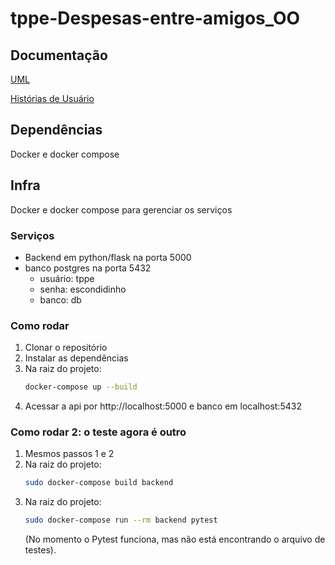 # tppe-Despesas-entre-amigos_OO

## Documentação

[UML](./docs/assets/UML.png)

[Histórias de Usuário](./docs/userStories.md)

## Dependências

Docker e docker compose

## Infra

Docker e docker compose para gerenciar os serviços

### Serviços
- Backend em python/flask na porta 5000
- banco postgres na porta 5432
    - usuário: tppe
    - senha: escondidinho
    - banco: db

### Como rodar

1. Clonar o repositório
2. Instalar as dependências
3. Na raiz do projeto:
    ```bash
    docker-compose up --build
    ```
4. Acessar a api por http://localhost:5000 e banco em localhost:5432

### Como rodar 2: o teste agora é outro

1. Mesmos passos 1 e 2
2. Na raiz do projeto:
    ```bash
    sudo docker-compose build backend
    ```
3. Na raiz do projeto:
    ```bash
    sudo docker-compose run --rm backend pytest
    ```
    (No momento o Pytest funciona, mas não está encontrando o arquivo de testes).